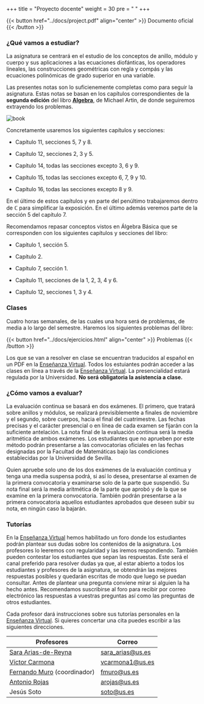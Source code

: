 +++
title = "Proyecto docente"
weight = 30
pre = "<i class='fa fa-book'></i> "
+++

{{< button href="../docs/project.pdf" align="center" >}} Documento oficial {{< /button >}}

### ¿Qué vamos a estudiar?

La asignatura se centrará en el estudio de los conceptos de anillo, módulo y cuerpo y sus aplicaciones a las ecuaciones diofánticas, los operadores lineales, las construcciones geométricas con regla y compás y las ecuaciones polinómicas de grado superior en una variable. 

Las presentes notas son lo suficienemente completas como para seguir la asignatura. Estas notas se basan en los capítulos correspondientes de la **segunda edición** del libro [**Algebra**](https://fama.us.es/discovery/search?query=any,contains,algebra%20artin&tab=all_data_not_idus&search_scope=all_data_not_idus&sortby=date_d&vid=34CBUA_US:VU1&facet=frbrgroupid,include,20288007660796345&lang=es&offset=0), de Michael Artin, de donde seguiremos extrayendo los problemas.

![book](../images/book.jpeg)

Concretamente usaremos los siguientes capítulos y secciones:

* Capítulo 11, secciones 5, 7 y 8.

* Capítulo 12, secciones 2, 3 y 5.

* Capítulo 14, todas las secciones excepto 3, 6 y 9.

* Capítulo 15, todas las secciones excepto 6, 7, 9 y 10.

* Capítulo 16, todas las secciones excepto 8 y 9.

En el último de estos capítulos y en parte del penúltimo trabajaremos dentro de $\mathbb{C}$ para simplificar la exposición. En el último además veremos parte de la sección 5 del capítulo 7.

Recomendamos repasar conceptos vistos en Álgebra Básica que se corresponden con los siguientes capítulos y secciones del libro:

* Capítulo 1, sección 5.

* Capítulo 2.

* Capítulo 7, sección 1.

* Capítulo 11, secciones de la 1, 2, 3, 4 y 6.

* Capítulo 12, secciones 1, 3 y 4.

### Clases

Cuatro horas semanales, de las cuales una hora será de problemas, de media a lo largo del semestre. Haremos los siguientes problemas del libro:

{{< button href="../docs/ejercicios.html" align="center" >}} Problemas {{< /button >}}

Los que se van a resolver en clase se encuentran traducidos al español en un PDF en la [Enseñanza Virtual](https://ev.us.es). Todos los estuiantes podrán acceder a las clases en línea a través de la [Enseñanza Virtual](https://ev.us.es). La presencialidad estará regulada por la Universidad. **No será obligatoria la asistencia a clase.**

### ¿Cómo vamos a evaluar?

La evaluación continua se basará en dos exámenes. El primero, que tratará sobre anillos y módulos, se realizará previsiblemente a finales de noviembre y el segundo, sobre cuerpos, hacia el final del cuatrimestre. Las fechas precisas y el carácter presencial o en línea de cada examen se fijarán con la suficiente antelación. La nota final de la evaluación continua será la media aritmética de ambos exámenes. Los estudiantes que no aprueben por este método podrán presentarse a las convocatorias oficiales en las fechas designadas por la Facultad de Matemáticas bajo las condiciones establecidas por la Universidad de Sevilla. 

Quien apruebe solo uno de los dos exámenes de la evaluación continua y tenga una media suspensa podrá, si así lo desea, presentarse al examen de la primera convocatoria y examinarse solo de la parte que suspendió. Su nota final será la media aritmética de la parte que aprobó y de la que se examine en la primera convocatoria. También podrán presentarse a la primera convocatoria aquellos estudiantes aprobados que deseen subir su nota, en ningún caso la bajarán.

### Tutorías

En la [Enseñanza Virtual](https://ev.us.es) hemos habilitado un foro donde los estudiantes podrán plantear sus dudas sobre los contenidos de la asignatura. Los profesores lo leeremos con regularidad y las iremos respondiendo. También pueden contestar los estudiantes que sepan las respuestas. Este será el canal preferido para resolver dudas ya que, al estar abierto a todos los estudiantes y profesores de la asignatura, se obtendrán las mejores respuestas posibles y quedarán escritas de modo que luego se puedan consultar. Antes de plantear una pregunta conviene mirar si alguien la ha hecho antes. Recomendamos suscribirse al foro para recibir por correo electrónico las respuestas a vuestras preguntas así como las preguntas de otros estudiantes.

Cada profesor dará instrucciones sobre sus tutorías personales en la [Enseñanza Virtual](https://ev.us.es). Si quieres concertar una cita puedes escribir a las siguientes direcciones.

| Profesores                                                   | Correo             |
| ------------------------------------------------------------ | ------------------ |
| [Sara Arias-de-Reyna](https://personal.us.es/sara_arias/)    | <sara_arias@us.es> |
| [Víctor Carmona](https://personal.us.es/vcarmona1/)          | <vcarmona1@us.es>  |
| [Fernando Muro](https://personal.us.es/fmuro/) (coordinador) | <fmuro@us.es>      |
| [Antonio Rojas](https://personal.us.es/arojas/)              | <arojas@us.es>     |
| Jesús Soto                                                   | <soto@us.es>       |